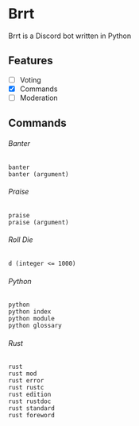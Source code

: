 # Brrt
Brrt is a Discord bot written in Python

## Features

- [ ] Voting
- [X] Commands
- [ ] Moderation

## Commands

###### Banter

    banter
    banter (argument)

###### Praise

    praise
    praise (argument)

###### Roll Die

    d (integer <= 1000)

###### Python

    python
    python index
    python module
    python glossary

###### Rust

    rust
    rust mod
    rust error
    rust rustc
    rust edition
    rust rustdoc
    rust standard
    rust foreword
